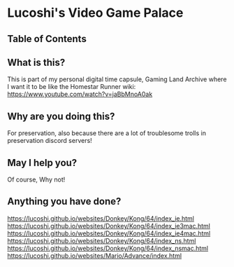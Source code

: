 # Lucoshi's Video Game Palace
## Table of Contents

## What is this?
This is part of my personal digital time capsule, Gaming Land Archive where I want it to be like the Homestar Runner wiki: https://www.youtube.com/watch?v=jaBbMnoA0ak
## Why are you doing this?
For preservation, also because there are a lot of troublesome trolls in preservation discord servers!
## May I help you?
Of course, Why not!
## Anything you have done?
https://lucoshi.github.io/websites/Donkey/Kong/64/index_ie.html
https://lucoshi.github.io/websites/Donkey/Kong/64/index_ie3mac.html
https://lucoshi.github.io/websites/Donkey/Kong/64/index_ie4mac.html
https://lucoshi.github.io/websites/Donkey/Kong/64/index_ns.html
https://lucoshi.github.io/websites/Donkey/Kong/64/index_nsmac.html
https://lucoshi.github.io/websites/Mario/Advance/index.html
